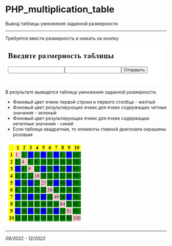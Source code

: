 # PHP_multiplication_table  
Вывод таблицы умножения заданной размерности

---

Требуется ввести размерность и нажать на кнопку

![index](img/index_img.png)

В результате выведется таблица умножения заданной размерности. 
* Фоновый цвет ячеек первой строки и первого столбца - желтый
* Фоновый цвет результирующих ячеек для ячеек содержащих четные значения - зеленый
* Фоновый цвет результирующих ячеек для ячеек содержащих нечетные значения - синий
* Если таблица квадратная, то элементы главной диагонали окрашены розовым

![result](img/result_img.png)

---
*09/2022 - 12/2022*

